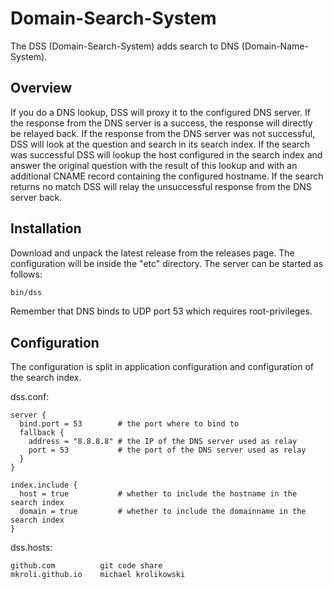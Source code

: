 Domain-Search-System
====================

The DSS (Domain-Search-System) adds search to DNS (Domain-Name-System).

Overview
--------

If you do a DNS lookup, DSS will proxy it to the configured DNS server.
If the response from the DNS server is a success, the response will directly be
relayed back.
If the response from the DNS server was not successful, DSS will look at the
question and search in its search index.
If the search was successful DSS will lookup the host configured in the search
index and answer the original question with the result of this lookup and with
an additional CNAME record containing the configured hostname.
If the search returns no match DSS will relay the unsuccessful response from
the DNS server back.

Installation
------------

Download and unpack the latest release from the releases page.
The configuration will be inside the "etc" directory.
The server can be started as follows:

```sh
bin/dss
```

Remember that DNS binds to UDP port 53 which requires root-privileges.

Configuration
-------------

The configuration is split in application configuration and configuration of
the search index.

dss.conf:

	server {
	  bind.port = 53        # the port where to bind to
	  fallback {
	    address = "8.8.8.8" # the IP of the DNS server used as relay
	    port = 53           # the port of the DNS server used as relay
	  }
	}
	
	index.include {
	  host = true           # whether to include the hostname in the search index
	  domain = true         # whether to include the domainname in the search index
	}

dss.hosts:

	github.com			git code share
	mkroli.github.io	michael krolikowski
